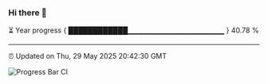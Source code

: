 ### Hi there 👋

⏳ Year progress { ████████████▁▁▁▁▁▁▁▁▁▁▁▁▁▁▁▁▁▁ } 40.78 %

---

⏰ Updated on Thu, 29 May 2025 20:42:30 GMT

![Progress Bar CI](https://github.com/IshwaranRudhara/GIT-ACTION/workflows/Progress%20Bar%20CI/badge.svg)

